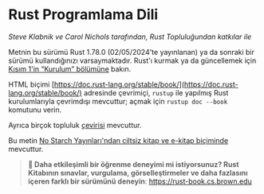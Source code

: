 # Rust Programlama Dili

*Steve Klabnik ve Carol Nichols tarafından, Rust Topluluğundan katkılar ile*

Metnin bu sürümü Rust 1.78.0 (02/05/2024'te yayınlanan) ya da sonraki bir
sürümü kullandığınızı varsaymaktadır. Rust'ı kurmak ya da güncellemek için
[Kısım 1'in “Kurulum” bölümüne][install] bakın.

HTML biçimi
[https://doc.rust-lang.org/stable/book/](https://doc.rust-lang.org/stable/book/)
adresinde çevrimiçi, `rustup` ile yapılmış Rust kurulumlarıyla çevrimdışı
mevcuttur; açmak için `rustup doc --book` komutunu verin.

Ayrıca birçok topluluk [çevirisi][translations] mevcuttur.

Bu metin [No Starch Yayınları'ndan ciltsiz kitap ve e-kitap biçiminde][nsprust]
mevcuttur.

[install]: ch01-01-installation.html
[editions]: appendix-05-editions.html
[nsprust]: https://nostarch.com/rust-programming-language-2nd-edition
[translations]: appendix-06-translation.html

> **🚨 Daha etkileşimli bir öğrenme deneyimi mi istiyorsunuz? Rust Kitabının
> sınavlar, vurgulama, görselleştirmeler ve daha fazlasını içeren farklı
> bir sürümünü deneyin**: <https://rust-book.cs.brown.edu>
